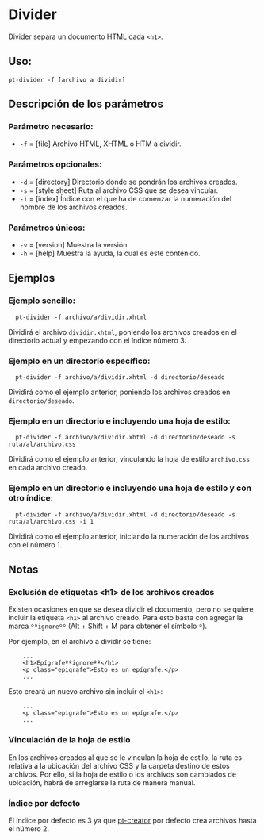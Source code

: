 # Divider

Divider separa un documento HTML cada `<h1>`.

## Uso:

  ```
  pt-divider -f [archivo a dividir]
  ```

## Descripción de los parámetros

### Parámetro necesario:

* `-f` = [file] Archivo HTML, XHTML o HTM a dividir.

### Parámetros opcionales:

* `-d` = [directory] Directorio donde se pondrán los archivos creados.
* `-s` = [style sheet] Ruta al archivo CSS que se desea vincular.
* `-i` = [index] Índice con el que ha de comenzar la numeración del nombre de los archivos creados.

### Parámetros únicos:

* `-v` = [version] Muestra la versión.
* `-h` = [help] Muestra la ayuda, la cual es este contenido.
  
## Ejemplos

### Ejemplo sencillo:

```
  pt-divider -f archivo/a/dividir.xhtml
```

  Dividirá el archivo `dividir.xhtml`, poniendo los archivos creados en el directorio actual y empezando con el índice número 3.

### Ejemplo en un directorio específico:

```
  pt-divider -f archivo/a/dividir.xhtml -d directorio/deseado
```

  Dividirá como el ejemplo anterior, poniendo los archivos creados en `directorio/deseado`.

### Ejemplo en un directorio e incluyendo una hoja de estilo:

```
  pt-divider -f archivo/a/dividir.xhtml -d directorio/deseado -s ruta/al/archivo.css
```

  Dividirá como el ejemplo anterior, vinculando la hoja de estilo `archivo.css` en cada archivo creado.

### Ejemplo en un directorio e incluyendo una hoja de estilo y con otro índice:

```
  pt-divider -f archivo/a/dividir.xhtml -d directorio/deseado -s ruta/al/archivo.css -i 1
```

  Dividirá como el ejemplo anterior, iniciando la numeración de los archivos con el número 1.

## Notas

### Exclusión de etiquetas \<h1> de los archivos creados

Existen ocasiones en que se desea dividir el documento, pero no se quiere 
incluir la etiqueta `<h1>` al archivo creado. Para esto basta con agregar 
la marca `ººignoreºº` (Alt + Shift + M para obtener el símbolo `º`).

Por ejemplo, en el archivo a dividir se tiene:

```
	...
	<h1>Epígrafeººignoreºº</h1>
	<p class="epigrafe">Esto es un epígrafe.</p>
	...
```

Esto creará un nuevo archivo sin incluir el `<h1>`:

```
	...
	<p class="epigrafe">Esto es un epígrafe.</p>
	...
```

### Vinculación de la hoja de estilo

En los archivos creados al que se le vinculan la hoja de estilo, la ruta
es relativa a la ubicación del archivo CSS y la carpeta destino de estos
archivos. Por ello, si la hoja de estilo o los archivos son cambiados de
ubicación, habrá de arreglarse la ruta de manera manual.

### Índice por defecto

El índice por defecto es 3 ya que [pt-creator](https://github.com/ColectivoPerroTriste/Herramientas/tree/master/EPUB/1-Creador)
por defecto crea archivos hasta el número 2.
